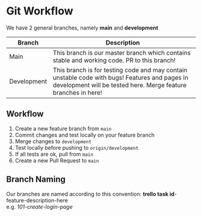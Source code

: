 # Git Workflow
We have 2 general branches, namely **main** and **development**

Branch | Description
------ | -----------
Main | This branch is our master branch which contains stable and working code. PR to this branch!
Development | This branch is for testing code and may contain unstable code with bugs! Features and pages in development will be tested here. Merge feature branches in here!

## Workflow
1. Create a new feature branch from `main`
2. Commit changes and test locally on your feature branch
3. Merge changes to `development`
4. Test locally before pushing to `origin/development`
5. If all tests are ok, pull from `main`
6. Create a new Pull Request to `main`

## Branch Naming
Our branches are named according to this convention: **trello task id**-feature-description-here
<br>
e.g. *101-create-login-page*
